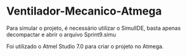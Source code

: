 # Ventilador-Mecanico-Atmega

Para simular o projeto, é necessário utilizar o SimulIDE, basta apenas decompactar e abrir o arquivo Sprint9.simu

Foi utilizado o Atmel Studio 7.0 para criar o projeto no Atmega.
